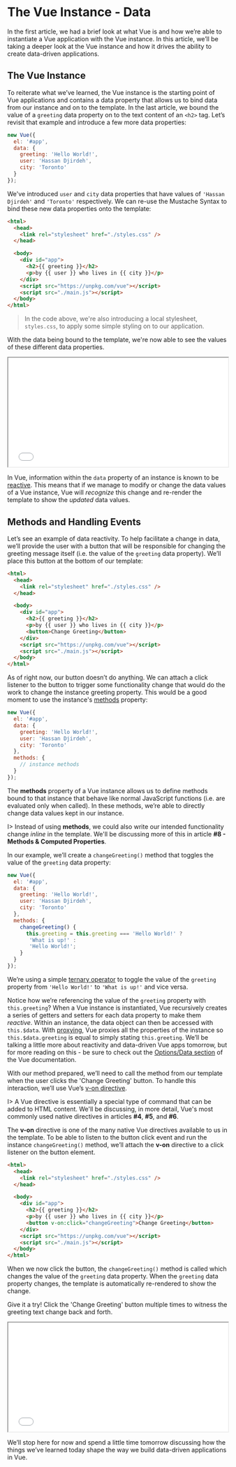 # The Vue Instance - Data

In the first article, we had a brief look at what Vue is and how we’re able to instantiate a Vue application with the Vue instance. In this article, we’ll be taking a deeper look at the Vue instance and how it drives the ability to create data-driven applications.

## The Vue Instance

To reiterate what we’ve learned, the Vue instance is the starting point of Vue applications and contains a data property that allows us to bind data from our instance and on to the template. In the last article, we bound the value of a `greeting` data property on to the text content of an `<h2>` tag. Let’s revisit that example and introduce a few more data properties:

```javascript
new Vue({
  el: '#app',
  data: {
    greeting: 'Hello World!',
    user: 'Hassan Djirdeh',
    city: 'Toronto'
  }
});
```

We've introduced `user` and `city` data properties that have values of `'Hassan Djirdeh'` and `'Toronto'` respectively. We can re-use the Mustache Syntax to bind these new data properties onto the template:

```html
<html>
  <head>
    <link rel="stylesheet" href="./styles.css" />
  </head>

  <body>
    <div id="app">
      <h2>{{ greeting }}</h2>
      <p>by {{ user }} who lives in {{ city }}</p>
    </div>
    <script src="https://unpkg.com/vue"></script>
    <script src="./main.js"></script>
  </body>
</html>
```

> In the code above, we're also introducing a local stylesheet, `styles.css`, to apply some simple styling on to our application.

With the data being bound to the template, we're now able to see the values of these different data properties.

<iframe src='./src/simple-binding-example/index.html'
        height="250"
        scrolling="no"
        style='display: block; margin: 0 auto; width: 100%'>
</iframe>

In Vue, information within the `data` property of an instance is known to be [reactive](https://vuejs.org/v2/guide/reactivity.html). This means that if we manage to modify or change the data values of a Vue instance, Vue will _recognize_ this change and re-render the template to show the _updated_ data values.

## Methods and Handling Events

Let’s see an example of data reactivity. To help facilitate a change in data, we’ll provide the user with a button that will be responsible for changing the greeting message itself (i.e. the value of the `greeting` data property). We’ll place this button at the bottom of our template:

```html
<html>
  <head>
    <link rel="stylesheet" href="./styles.css" />
  </head>

  <body>
    <div id="app">
      <h2>{{ greeting }}</h2>
      <p>by {{ user }} who lives in {{ city }}</p>
      <button>Change Greeting</button>
    </div>
    <script src="https://unpkg.com/vue"></script>
    <script src="./main.js"></script>
  </body>
</html>
```

As of right now, our button doesn’t do anything. We can attach a click listener to the button to trigger some functionality change that would do the work to change the instance greeting property. This would be a good moment to use the instance's [methods](https://vuejs.org/v2/guide/events.html#Method-Event-Handlers) property:

```javascript
new Vue({
  el: '#app',
  data: {
    greeting: 'Hello World!',
    user: 'Hassan Djirdeh',
    city: 'Toronto'
  },
  methods: {
    // instance methods
  }
});
```

The **methods** property of a Vue instance allows us to define methods bound to that instance that behave like normal JavaScript functions (i.e. are evaluated only when called). In these methods, we’re able to directly change data values kept in our instance.

I> Instead of using **methods**, we could also write our intended functionality change _inline_ in the template. We'll be discussing more of this in article **#8 - Methods & Computed Properties**.

In our example, we’ll create a `changeGreeting()` method that toggles the value of the `greeting` data property:

```javascript
new Vue({
  el: '#app',
  data: {
    greeting: 'Hello World!',
    user: 'Hassan Djirdeh',
    city: 'Toronto'
  },
  methods: {
    changeGreeting() {
      this.greeting = this.greeting === 'Hello World!' ?
       'What is up!' :
       'Hello World!';
    }
  }
});
```

We’re using a simple [ternary operator](https://developer.mozilla.org/en-US/docs/Web/JavaScript/Reference/Operators/Conditional_Operator) to toggle the value of the `greeting` property from `'Hello World!'` to `'What is up!'` and vice versa.

Notice how we’re referencing the value of the `greeting` property with `this.greeting`? When a Vue instance is instantiated, Vue recursively creates a series of getters and setters for each data property to make them _reactive_. Within an instance, the data object can then be accessed with `this.$data`. With [proxying](https://developer.mozilla.org/en-US/docs/Web/JavaScript/Reference/Global_Objects/Proxy), Vue proxies all the properties of the instance so `this.$data.greeting` is equal to simply stating `this.greeting`. We’ll be talking a little more about reactivity and data-driven Vue apps tomorrow, but for more reading on this - be sure to check out the [Options/Data section](https://vuejs.org/v2/api/#data) of the Vue documentation.

With our method prepared, we’ll need to call the method from our template when the user clicks the 'Change Greeting' button. To handle this interaction, we’ll use Vue’s [v-on directive](https://vuejs.org/v2/guide/events.html).

I> A Vue directive is essentially a special type of command that can be added to HTML content. We'll be discussing, in more detail, Vue's most commonly used native directives in articles **#4**, **#5**, and **#6**.

The **v-on** directive is one of the many native Vue directives available to us in the template. To be able to listen to the button click event and run the instance `changeGreeting()` method, we’ll attach the **v-on** directive to a click listener on the button element.

```html
<html>
  <head>
    <link rel="stylesheet" href="./styles.css" />
  </head>

  <body>
    <div id="app">
      <h2>{{ greeting }}</h2>
      <p>by {{ user }} who lives in {{ city }}</p>
      <button v-on:click="changeGreeting">Change Greeting</button>
    </div>
    <script src="https://unpkg.com/vue"></script>
    <script src="./main.js"></script>
  </body>
</html>
```

When we now click the button, the `changeGreeting()` method is called which changes the value of the `greeting` data property. When the `greeting` data property changes, the template is automatically re-rendered to show the change.

Give it a try! Click the 'Change Greeting' button multiple times to witness the greeting text change back and forth.

<iframe src='./src/simple-data-change-example/index.html'
        height="250"
        scrolling="no"
        style='display: block; margin: 0 auto; width: 100%'>
</iframe>

We’ll stop here for now and spend a little time tomorrow discussing how the things we’ve learned today shape the way we build data-driven applications in Vue.
